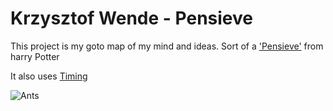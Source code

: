 # Krzysztof Wende - Pensieve
This project is my goto map of my mind and ideas. Sort of a ['Pensieve'](https://harrypotter.fandom.com/wiki/Pensieve) from harry Potter

It also uses [Timing]()

![Ants](https://media.giphy.com/media/MLYvQVgQ1RSA8/giphy.gif)